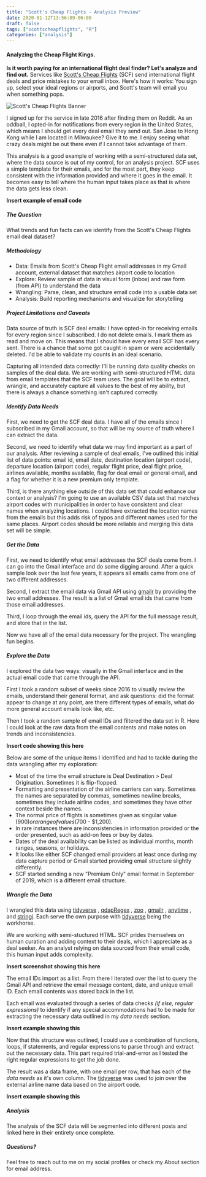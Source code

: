 ```yaml
---
title: "Scott's Cheap Flights - Analysis Preview"
date: 2020-01-12T13:56:09-06:00
draft: false
tags: ["scottscheapflights", "R"]
categories: ["analysis"]
---
```


#### Analyzing the Cheap Flight Kings.
**Is it worth paying for an international flight deal finder? Let's analyze and find out.** Services like [Scott's Cheap Flights](https:www.scottscheapflights.com) (SCF) send international flight deals and price mistakes to your email inbox. Here's how it works: You sign up, select your ideal regions or airports, and Scott's team will email you when something pops. 

![Scott's Cheap Flights Banner](/img/scf_banner.png)

I signed up for the service in late 2016 after finding them on Reddit. As an oddball, I opted-in for notifications from every region in the United States, which means I should get every deal email they send out. San Jose to Hong Kong while I am located in Milwaukee? Give it to me. I enjoy seeing what crazy deals might be out there even if I cannot take advantage of them.

This analysis is a good example of working with a semi-structured data set, where the data source is out of my control, for an analysis project. SCF uses a simple template for their emails, and for the most part, they keep consistent with the information provided and where it goes in the email. It becomes easy to tell where the human input takes place as that is where the data gets less clean.

**Insert example of email code**


##### The Question
What trends and fun facts can we identify from the Scott's Cheap Flights email deal dataset?

##### Methodology
* Data: Emails from Scott's Cheap Flight email addresses in my Gmail account, external dataset that matches airport code to location
* Explore: Review sample of data in visual form (inbox) and raw form (from API) to understand the data
* Wrangling: Parse, clean, and structure email code into a usable data set
* Analysis: Build reporting mechanisms and visualize for storytelling

##### Project Limitations and Caveats
Data source of truth is SCF deal emails: I have opted-in for receiving emails for every region since I subscribed. I do not delete emails. I mark them as read and move on. This means that I should have every email SCF has every sent. There is a chance that some got caught in spam or were accidentally deleted. I'd be able to validate my counts in an ideal scenario.

Capturing all intended data correctly: I'll be running data quality checks on samples of the deal data. We are working with semi-structured HTML data from email templates that the SCF team uses. The goal will be to extract, wrangle, and accurately capture all values to the best of my ability, but there is always a chance something isn't captured correctly.

##### Identify Data Needs
First, we need to get the SCF deal data. I have all of the emails since I subscribed in my Gmail account, so that will be my source of truth where I can extract the data. 

Second, we need to identify what data we may find important as a part of our analysis. After reviewing a sample of deal emails, I've outlined this initial list of data points: email id, email date, destination location (airport code), departure location (airport code), regular flight price, deal flight price, airlines available, months available, flag for deal email or general email, and a flag for whether it is a new premium only template.

Third, is there anything else outside of this data set that could enhance our context or analysis? I'm going to use an available CSV data set that matches airport codes with municipalities in order to have consistent and clear names when analyzing locations. I could have extracted the location names from the emails but this adds risk of typos and different names used for the same places. Airport codes should be more reliable and merging this data set will be simple.

##### Get the Data
First, we need to identify what email addresses the SCF deals come from. I can go into the Gmail interface and do some digging around. After a quick sample look over the last few years, it appears all emails came from one of two different addresses. 

Second, I extract the email data via Gmail API using [gmailr](#) by providing the two email addresses. The result is a list of Gmail email ids that came from those email addresses. 

Third, I loop through the email ids, query the API for the full message result, and store that in the list. 

Now we have all of the email data necessary for the project. The wrangling fun begins.

##### Explore the Data
I explored the data two ways: visually in the Gmail interface and in the actual email code that came through the API. 

First I took a random subset of weeks since 2016 to visually review the emails, understand their general format, and ask questions: did the format appear to change at any point, are there different types of emails, what do more general account emails look like, etc.

Then I took a random sample of email IDs and filtered the data set in R. Here I could look at the raw data from the email contents and make notes on trends and inconsistencies. 

**Insert code showing this here**

Below are some of the unique items I identified and had to tackle during the data wrangling after my exploration:

  * Most of the time the email structure is Deal Destination > Deal Origination. Sometimes it is flip-flopped. 
  * Formatting and presentation of the airline carriers can vary. Sometimes the names are separated by commas, sometimes newline breaks, sometimes they include airline codes, and sometimes they have other context beside the names.
  * The normal price of flights is sometimes given as singular value ($900) or a range of values ($700 - $1,200).
  * In rare instances there are inconsistencies in information provided or the order presented, such as add-on fees or buy by dates. 
  * Dates of the deal availability can be listed as individual months, month ranges, seasons, or holidays.
  * It looks like either SCF changed email providers at least once during my data capture period or Gmail started providing email structure slightly differently.
  * SCF started sending a new "Premium Only" email format in September of 2019, which is a different email structure. 


##### Wrangle the Data
I wrangled this data using [tidyverse](#) , [qdapRegex](#) , [zoo](#) , [gmailr](#) , [anytime](#) , and [stringi](#). Each serve the own purpose with [tidyverse](#) being the workhorse. 

We are working with semi-stuctured HTML. SCF prides themselves on human curation and adding context to their deals, which I appreciate as a deal seeker. As an analyst relying on data sourced from their email code, this human input adds complexity. 

**Insert screenshot showing this here**

The email IDs import as a list. From there I iterated over the list to query the Gmail API and retrieve the email message content, date, and unique email ID. Each email contents was stored back in the list.

Each email was evaluated through a series of data checks _(if else, regular expressions)_ to identify if any special accommodations had to be made for extracting the necessary data outlined in my _data needs_ section. 

**Insert example showing this**

Now that this structure was outlined, I could use a combination of functions, loops, if statements, and regular expressions to parse through and extract out the necessary data. This part required trial-and-error as I tested the right regular expressions to get the job done. 

The result was a data frame, with one email per row, that has each of the _data needs_ as it's own column. The [tidyverse](#) was used to join over the external airline name data based on the airport code. 

**Insert example showing this**

##### Analysis

The analysis of the SCF data will be segmented into different posts and linked here in their entirety once complete.


##### Questions?
Feel free to reach out to me on my social profiles or check my About section for email address.

